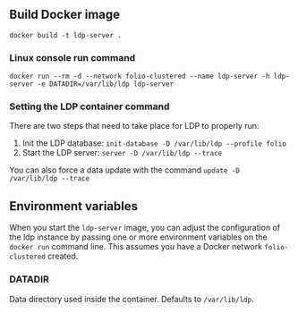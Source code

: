 ## Build Docker image

`docker build -t ldp-server .`


### Linux console run command ###

`docker run --rm -d --network folio-clustered --name ldp-server -h ldp-server -e DATADIR=/var/lib/ldp ldp-server`


### Setting the LDP container command ###

There are two steps that need to take place for LDP to properly run:
1) Init the LDP database: ```init-database -D /var/lib/ldp --profile folio```
2) Start the LDP server: ```server -D /var/lib/ldp --trace```

You can also force a data update with the command ```update -D /var/lib/ldp --trace```


## Environment variables

When you start the `ldp-server` image, you can adjust the configuration of the ldp instance by passing one or more environment variables on the `docker run` command line. This assumes you have a Docker network `folio-clustered` created.

### DATADIR

Data directory used inside the container. Defaults to `/var/lib/ldp`.